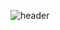 ![header](https://capsule-render.vercel.app/api?type=slice&color=navy&height=200&text=D&A's%20GITHUB&fontSize=50&animation=twinkling&fontAlign=68&fontAlignY=36)
